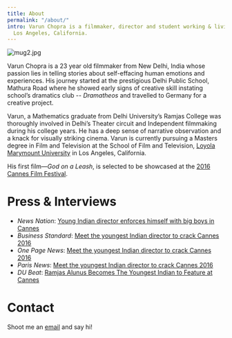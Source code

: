 ```yaml
---
title: About
permalink: "/about/"
intro: Varun Chopra is a filmmaker, director and student working & living out of sunny
  Los Angeles, California.
---
```


![mug2.jpg](/uploads/mug2.jpg)

Varun Chopra is a 23 year old filmmaker from New Delhi, India whose passion lies in telling stories about self-effacing human emotions and experiences. His journey started at the prestigious Delhi Public School, Mathura Road where he showed early signs of creative skill instating school’s dramatics club -- *Dramatheos* and travelled to Germany for a creative project. 

Varun, a Mathematics graduate from Delhi University’s Ramjas College was thoroughly involved in Delhi’s Theater circuit and Independent filmmaking during his college years. He has a deep sense of narrative observation and a knack for visually striking cinema. Varun is currently pursuing a Masters degree in Film and Television at the School of Film and Television, [Loyola Marymount University](http://www.lmu.edu/) in Los Angeles, California.

His first film&mdash;*God on a Leash*, is selected to be showcased at the [2016 Cannes Film Festival](http://sub.festival-cannes.fr/SfcCatalogue/MovieDetail/f6d5ff19-78ed-4411-9756-8ae088ce8165).

# Press & Interviews

- *News Nation*: [Young Indian director enforces himself with big boys in Cannes](http://www.newsnation.in/article/127759-young-indian-director-enforces-himself-with-big-boys-in-cannes.html)
- *Business Standard*: [Meet the youngest Indian director to crack Cannes 2016](http://www.business-standard.com/article/news-ani/meet-the-youngest-indian-director-to-crack-cannes-2016-116042500492_1.html)
- *One Page News*: [Meet the youngest Indian director to crack Cannes 2016](http://www.onenewspage.com/n/Entertainment/759lhubxi/Meet-the-youngest-Indian-director-to-crack-Cannes.htm)
- *Paris News*: [Meet the youngest Indian director to crack Cannes 2016](http://www.parisnews.net/index.php/sid/243484889)
- *DU Beat*: [Ramjas Alunus Becomes The Youngest Indian to Feature at Cannes](http://dubeat.com/2016/04/ramjas-alumni-becomes-the-youngest-indian-to-feature-at-cannes/)

# Contact

Shoot me an [email](mailto:varun0693@gmail.com) and say hi!
